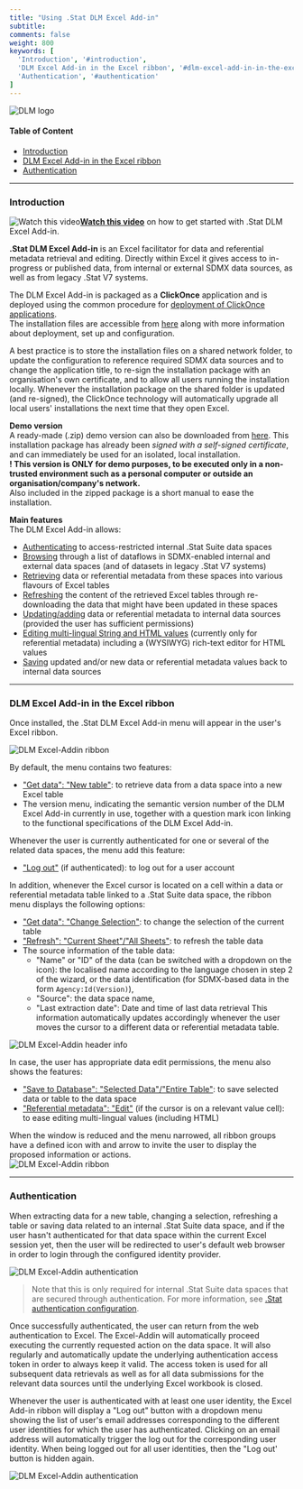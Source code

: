 ```yaml
---
title: "Using .Stat DLM Excel Add-in"
subtitle: 
comments: false
weight: 800
keywords: [
  'Introduction', '#introduction',
  'DLM Excel Add-in in the Excel ribbon', '#dlm-excel-add-in-in-the-excel-ribbon',
  'Authentication', '#authentication'
]
---
```

<!-- This page (or a sub-page or sub-section of this page) of the documentation is referenced as an external resource in the .Stat Academy:
* https://academy.siscc.org/using-dotstat-suite/
Any change affecting its URL must be communicated to the .Stat Academy content admin in advance. -->

![DLM logo](/dotstatsuite-documentation/images/dlm-excel-add-in_logo.png)

#### Table of Content
- [Introduction](#introduction)
- [DLM Excel Add-in in the Excel ribbon](#dlm-excel-add-in-in-the-excel-ribbon)
- [Authentication](#authentication)

---

### Introduction

![Watch this video](/dotstatsuite-documentation/images/movie-logo.png)**<a href="https://www.youtube.com/watch?v=vbDJiXTQiIs" target="_blank">Watch this video</a>** on how to get started with .Stat DLM Excel Add-in.


**.Stat DLM Excel Add-in** is an Excel facilitator for data and referential metadata retrieval and editing. Directly within Excel it gives access to in-progress or published data, from internal or external SDMX data sources, as well as from legacy .Stat V7 systems.  

The DLM Excel Add-in is packaged as a **ClickOnce** application and is deployed using the common procedure for [deployment of ClickOnce applications](https://msdn.microsoft.com/en-us/library/t71a733d.aspx).  
The installation files are accessible from [here](https://gitlab.com/sis-cc/.stat-suite/dotstatsuite-excel-addin) along with more information about deployment, set up and configuration.  

A best practice is to store the installation files on a shared network folder, to update the configuration to reference required SDMX data sources and to change the application title, to re-sign the installation package with an organisation's own certificate, and to allow all users running the installation locally. Whenever the installation package on the shared folder is updated (and re-signed), the ClickOnce technology will automatically upgrade all local users' installations the next time that they open Excel.

**Demo version**  
A ready-made (.zip) demo version can also be downloaded from [here](https://gitlab.com/sis-cc/.stat-suite/dotstatsuite-excel-addin/-/blob/master/install/Stat-DLM.zip). This installation package has already been *signed with a self-signed certificate*, and can immediately be used for an isolated, local installation.  
**! This version is ONLY for demo purposes, to be executed only in a non-trusted environment such as a personal computer or outside an organisation/company's network.**  
Also included in the zipped package is a short manual to ease the installation.

**Main features**  
The DLM Excel Add-in allows:
- [Authenticating](https://sis-cc.gitlab.io/dotstatsuite-documentation/using-dlm-excel-addin/#authentication) to access-restricted internal .Stat Suite data spaces
- [Browsing](https://sis-cc.gitlab.io/dotstatsuite-documentation/using-dlm-excel-addin/get-data/#select-data) through a list of dataflows in SDMX-enabled internal and external data spaces (and of datasets in legacy .Stat V7 systems)
- [Retrieving](https://sis-cc.gitlab.io/dotstatsuite-documentation/using-dlm-excel-addin/get-data/#table-contents) data or referential metadata from these spaces into various flavours of Excel tables
- [Refreshing](https://sis-cc.gitlab.io/dotstatsuite-documentation/using-dlm-excel-addin/get-data/#refresh) the content of the retrieved Excel tables through re-downloading the data that might have been updated in these spaces
- [Updating/adding](https://sis-cc.gitlab.io/dotstatsuite-documentation/using-dlm-excel-addin/edit-data/) data or referential metadata to internal data sources (provided the user has sufficient permissions)
- [Editing multi-lingual String and HTML values](https://sis-cc.gitlab.io/dotstatsuite-documentation/using-dlm-excel-addin/edit-data/#edit-string-and-xhtml-values) (currently only for referential metadata) including a (WYSIWYG) rich-text editor for HTML values
- [Saving](https://sis-cc.gitlab.io/dotstatsuite-documentation/using-dlm-excel-addin/edit-data/#save-data-to-data-space) updated and/or new data or referential metadata values back to internal data sources

---

### DLM Excel Add-in in the Excel ribbon
Once installed, the .Stat DLM Excel Add-in menu will appear in the user's Excel ribbon.

![DLM Excel-Addin ribbon](/dotstatsuite-documentation/images/dlm-excel-addin-ribbon.png)

By default, the menu contains two features:
- ["Get data": "New table"](https://sis-cc.gitlab.io/dotstatsuite-documentation/using-dlm-excel-addin/get-data): to retrieve data from a data space into a new Excel table 
- The version menu, indicating the semantic version number of the DLM Excel Add-in currently in use, together with a question mark icon linking to the functional specifications of the DLM Excel Add-in.

Whenever the user is currently authenticated for one or several of the related data spaces, the menu add this feature:
- ["Log out"](https://sis-cc.gitlab.io/dotstatsuite-documentation/using-dlm-excel-addin/#authentication) (if authenticated): to log out for a user account

In addition, whenever the Excel cursor is located on a cell within a data or referential metadata table linked to a .Stat Suite data space, the ribbon menu displays the following options:
- ["Get data": "Change Selection"](https://sis-cc.gitlab.io/dotstatsuite-documentation/using-dlm-excel-addin/get-data/#change-selection): to change the selection of the current table
- ["Refresh": "Current Sheet"/"All Sheets"](https://sis-cc.gitlab.io/dotstatsuite-documentation/using-dlm-excel-addin/get-data/#refresh): to refresh the table data
- The source information of the table data:
  - "Name" or "ID" of the data (can be switched with a dropdown on the icon): the localised name according to the language chosen in step 2 of the wizard, or the data identification (for SDMX-based data in the form `Agency:Id(Version)`),
  - "Source": the data space name,
  - "Last extraction date": Date and time of last data retrieval
  This information automatically updates accordingly whenever the user moves the cursor to a different data or referential metadata table.

![DLM Excel-Addin header info](/dotstatsuite-documentation/images/dlm-excel-addin-header-info.png)

In case, the user has appropriate data edit permissions, the menu also shows the features:
- ["Save to Database": "Selected Data"/"Entire Table"](https://sis-cc.gitlab.io/dotstatsuite-documentation/using-dlm-excel-addin/edit-data/#save-to-data-source): to save selected data or table to the data space
- ["Referential metadata": "Edit"](https://sis-cc.gitlab.io/dotstatsuite-documentation/using-dlm-excel-addin/edit-data/#editing-string-and-html-values) (if the cursor is on a relevant value cell): to ease editing multi-lingual values (including HTML)

 When the window is reduced and the menu narrowed, all ribbon groups have a defined icon with and arrow to invite the user to display the proposed information or actions.  
![DLM Excel-Addin ribbon](/dotstatsuite-documentation/images/dlm-excel-addin-ribbon-narrowed.png)

---

### Authentication

When extracting data for a new table, changing a selection, refreshing a table or saving data related to an internal .Stat Suite data space, and if the user hasn't authenticated for that data space within the current Excel session yet, then the user will be redirected to user's default web browser in order to login through the configured identity provider.  

![DLM Excel-Addin authentication](/dotstatsuite-documentation/images/dlm-excel-addin-auth1.png)

> Note that this is only required for internal .Stat Suite data spaces that are secured through authentication. For more information, see [.Stat authentication configuration](https://sis-cc.gitlab.io/dotstatsuite-documentation/configurations/authentication/).

Once successfully authenticated, the user can return from the web authentication to Excel. The Excel-Addin will automatically proceed executing the currently requested action on the data space. It will also regularly and automatically update the underlying authentication access token in order to always keep it valid. The access token is used for all subsequent data retrievals as well as for all data submissions for the relevant data sources until the underlying Excel workbook is closed.  

Whenever the user is authenticated with at least one user identity, the Excel Add-in ribbon will display a "Log out" button with a dropdown menu showing the list of user's email addresses corresponding to the different user identities for which the user has authenticated. Clicking on an email address will automatically trigger the log out for the corresponding user identity. When being logged out for all user identities, then the "Log out' button is hidden again.  

![DLM Excel-Addin authentication](/dotstatsuite-documentation/images/dlm-excel-addin-auth2.png)
